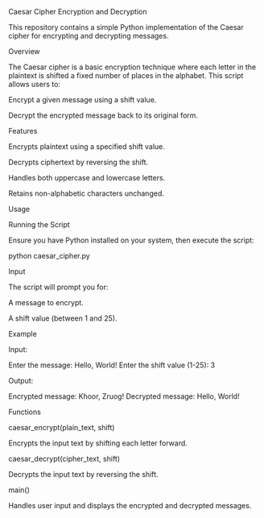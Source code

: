 Caesar Cipher Encryption and Decryption

This repository contains a simple Python implementation of the Caesar cipher for encrypting and decrypting messages.

Overview

The Caesar cipher is a basic encryption technique where each letter in the plaintext is shifted a fixed number of places in the alphabet. This script allows users to:

Encrypt a given message using a shift value.

Decrypt the encrypted message back to its original form.

Features

Encrypts plaintext using a specified shift value.

Decrypts ciphertext by reversing the shift.

Handles both uppercase and lowercase letters.

Retains non-alphabetic characters unchanged.

Usage

Running the Script

Ensure you have Python installed on your system, then execute the script:

python caesar_cipher.py

Input

The script will prompt you for:

A message to encrypt.

A shift value (between 1 and 25).

Example

Input:

Enter the message: Hello, World!
Enter the shift value (1-25): 3

Output:

Encrypted message: Khoor, Zruog!
Decrypted message: Hello, World!

Functions

caesar_encrypt(plain_text, shift)

Encrypts the input text by shifting each letter forward.

caesar_decrypt(cipher_text, shift)

Decrypts the input text by reversing the shift.

main()

Handles user input and displays the encrypted and decrypted messages.

